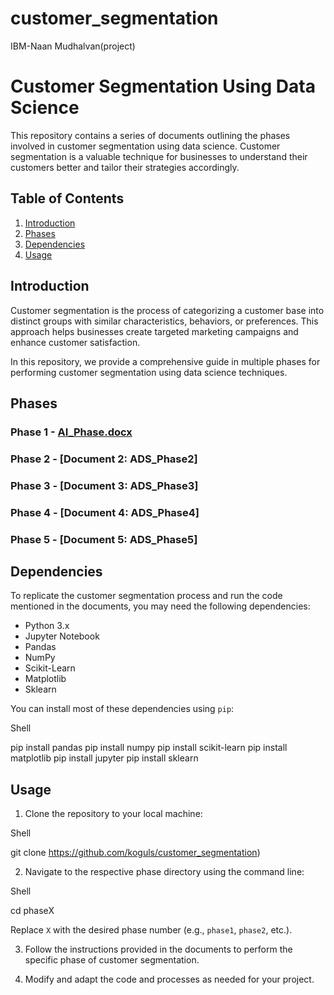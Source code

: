 # customer_segmentation
IBM-Naan Mudhalvan(project) 


# Customer Segmentation Using Data Science

This repository contains a series of documents outlining the phases involved in customer segmentation using data science. Customer segmentation is a valuable technique for businesses to understand their customers better and tailor their strategies accordingly.

## Table of Contents

1. [Introduction](#introduction)
2. [Phases](#phases)
3. [Dependencies](#dependencies)
4. [Usage](#usage)

## Introduction

Customer segmentation is the process of categorizing a customer base into distinct groups with similar characteristics, behaviors, or preferences. This approach helps businesses create targeted marketing campaigns and enhance customer satisfaction.

In this repository, we provide a comprehensive guide in multiple phases for performing customer segmentation using data science techniques.

## Phases

### Phase 1 - [AI_Phase.docx](#AI_Phase.docx)
 
### Phase 2 - [Document 2: ADS_Phase2]

### Phase 3 - [Document 3: ADS_Phase3]

### Phase 4 - [Document 4: ADS_Phase4]

### Phase 5 - [Document 5: ADS_Phase5]

## Dependencies

To replicate the customer segmentation process and run the code mentioned in the documents, you may need the following dependencies:

- Python 3.x
- Jupyter Notebook
- Pandas
- NumPy
- Scikit-Learn
- Matplotlib
- Sklearn

You can install most of these dependencies using `pip`:

Shell

pip install pandas
pip install numpy
pip install scikit-learn
pip install matplotlib
pip install jupyter
pip install sklearn

## Usage

1. Clone the repository to your local machine:

Shell

git clone https://github.com/koguls/customer_segmentation)

2. Navigate to the respective phase directory using the command line:

Shell

cd phaseX

Replace `X` with the desired phase number (e.g., `phase1`, `phase2`, etc.).

3. Follow the instructions provided in the documents to perform the specific phase of customer segmentation.

4. Modify and adapt the code and processes as needed for your project.
